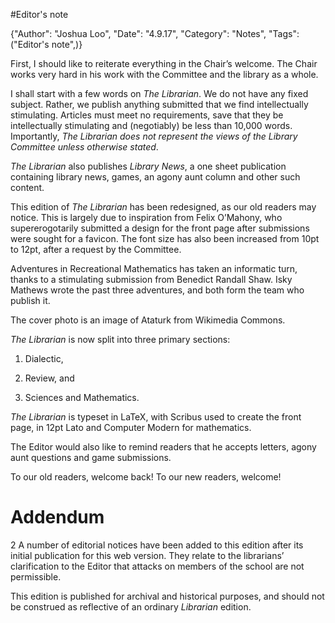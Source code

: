 #Editor's note

{"Author": "Joshua Loo", "Date": "4.9.17", "Category": "Notes", "Tags": ("Editor's note",)}

First, I should like to reiterate everything in the Chair’s welcome. The
Chair works very hard in his work with the Committee and the library as
a whole.

I shall start with a few words on *The Librarian*. We do not have any
fixed subject. Rather, we publish anything submitted that we find
intellectually stimulating. Articles must meet no requirements, save
that they be intellectually stimulating and (negotiably) be less than
10,000 words. Importantly, *The Librarian* *does not represent the views
of the Library Committee unless otherwise stated*.

*The Librarian* also publishes *Library News*, a one sheet publication
containing library news, games, an agony aunt column and other such
content.

This edition of *The Librarian* has been redesigned, as our old readers
may notice. This is largely due to inspiration from Felix O’Mahony, who
supererogotarily submitted a design for the front page after submissions
were sought for a favicon. The font size has also been increased from
10pt to 12pt, after a request by the Committee.

Adventures in Recreational Mathematics has taken an informatic turn,
thanks to a stimulating submission from Benedict Randall Shaw. Isky
Mathews wrote the past three adventures, and both form the team who
publish it.

The cover photo is an image of Ataturk from Wikimedia Commons.

*The Librarian* is now split into three primary sections:

1.  Dialectic,

2.  Review, and

3.  Sciences and Mathematics.

*The Librarian* is typeset in LaTeX, with Scribus used to create the
front page, in 12pt Lato and Computer Modern for mathematics.

The Editor would also like to remind readers that he accepts letters,
agony aunt questions and game submissions.

To our old readers, welcome back! To our new readers, welcome!

Addendum
========

<span>2</span> A number of editorial notices have been added to this
edition after its initial publication for this web version. They relate
to the librarians’ clarification to the Editor that attacks on members
of the school are not permissible.

This edition is published for archival and historical purposes, and
should not be construed as reflective of an ordinary *Librarian*
edition.
